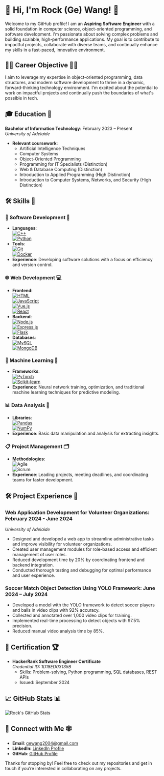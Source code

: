 # 👋 Hi, I'm Rock (Ge) Wang! 🙋

Welcome to my GitHub profile! I am an **Aspiring Software Engineer** with a solid foundation in computer science, object-oriented programming, and software development. I'm passionate about solving complex problems and building scalable, high-performance applications. My goal is to contribute to impactful projects, collaborate with diverse teams, and continually enhance my skills in a fast-paced, innovative environment.

## 👨‍💻 Career Objective 👨‍💼
I aim to leverage my expertise in object-oriented programming, data structures, and modern software development to thrive in a dynamic, forward-thinking technology environment. I'm excited about the potential to work on impactful projects and continually push the boundaries of what's possible in tech.

## 🎓 Education 📖
**Bachelor of Information Technology**: February 2023 – Present  
*University of Adelaide*  
- **Relevant coursework**:  
  - Artificial Intelligence Techniques  
  - Computer Systems  
  - Object-Oriented Programming  
  - Programming for IT Specialists (Distinction)  
  - Web & Database Computing (Distinction)  
  - Introduction to Applied Programming (High Distinction)  
  - Introduction to Computer Systems, Networks, and Security (High Distinction)

## 🛠 Skills 🧰

### 🔧 Software Development 📱
- **Languages**:  
  [![C++](https://img.shields.io/badge/C++-00599C?style=for-the-badge&logo=cplusplus&logoColor=white)](https://isocpp.org/)  
  [![Python](https://img.shields.io/badge/Python-3776AB?style=for-the-badge&logo=python&logoColor=white)](https://www.python.org/)  
- **Tools**:  
  [![Git](https://img.shields.io/badge/Git-F05032?style=for-the-badge&logo=git&logoColor=white)](https://git-scm.com/)  
  [![Docker](https://img.shields.io/badge/Docker-2496ED?style=for-the-badge&logo=docker&logoColor=white)](https://www.docker.com/)  
- **Experience**: Developing software solutions with a focus on efficiency and version control.

### 🌐 Web Development 💻
- **Frontend**:  
  [![HTML](https://img.shields.io/badge/HTML-E34F26?style=for-the-badge&logo=html5&logoColor=white)](https://developer.mozilla.org/en-US/docs/Web/HTML)  
  [![JavaScript](https://img.shields.io/badge/JavaScript-F7DF1E?style=for-the-badge&logo=javascript&logoColor=black)](https://developer.mozilla.org/en-US/docs/Web/JavaScript)  
  [![Vue.js](https://img.shields.io/badge/Vue.js-4FC08D?style=for-the-badge&logo=vue.js&logoColor=white)](https://vuejs.org/)  
  [![React](https://img.shields.io/badge/React-61DAFB?style=for-the-badge&logo=react&logoColor=black)](https://reactjs.org/)  
- **Backend**:  
  [![Node.js](https://img.shields.io/badge/Node.js-339933?style=for-the-badge&logo=nodedotjs&logoColor=white)](https://nodejs.org/)  
  [![Express.js](https://img.shields.io/badge/Express.js-000000?style=for-the-badge&logo=express&logoColor=white)](https://expressjs.com/)  
  [![Flask](https://img.shields.io/badge/Flask-000000?style=for-the-badge&logo=flask&logoColor=white)](https://flask.palletsprojects.com/)  
- **Databases**:  
  [![MySQL](https://img.shields.io/badge/MySQL-4479A1?style=for-the-badge&logo=mysql&logoColor=white)](https://www.mysql.com/)  
  [![MongoDB](https://img.shields.io/badge/MongoDB-47A248?style=for-the-badge&logo=mongodb&logoColor=white)](https://www.mongodb.com/)

### 🧠 Machine Learning 🤖
- **Frameworks**:  
  [![PyTorch](https://img.shields.io/badge/PyTorch-EE4C2C?style=for-the-badge&logo=pytorch&logoColor=white)](https://pytorch.org/)  
  [![Scikit-learn](https://img.shields.io/badge/Scikit--Learn-F7931E?style=for-the-badge&logo=scikit-learn&logoColor=white)](https://scikit-learn.org/)  
- **Experience**: Neural network training, optimization, and traditional machine learning techniques for predictive modeling.

### 📊 Data Analysis 🧐
- **Libraries**:  
  [![Pandas](https://img.shields.io/badge/Pandas-150458?style=for-the-badge&logo=pandas&logoColor=white)](https://pandas.pydata.org/)  
  [![NumPy](https://img.shields.io/badge/NumPy-013243?style=for-the-badge&logo=numpy&logoColor=white)](https://numpy.org/)  
- **Experience**: Basic data manipulation and analysis for extracting insights.

### 📋 Project Management 🗂️
- **Methodologies**:  
  ![Agile](https://img.shields.io/badge/Agile-009688?style=for-the-badge&logo=agile&logoColor=white)  
  ![Scrum](https://img.shields.io/badge/Scrum-6DB33F?style=for-the-badge&logo=scrum&logoColor=white)  
- **Experience**: Leading projects, meeting deadlines, and coordinating teams for faster development.

## 🛠 Project Experience 📑

### Web Application Development for Volunteer Organizations: February 2024 - June 2024
*University of Adelaide*
- Designed and developed a web app to streamline administrative tasks and improve visibility for volunteer organizations.
- Created user management modules for role-based access and efficient management of user roles.
- Reduced development time by 20% by coordinating frontend and backend integration.
- Conducted thorough testing and debugging for optimal performance and user experience.

### Soccer Match Object Detection Using YOLO Framework: June 2024 – July 2024
- Developed a model with the YOLO framework to detect soccer players and balls in video clips with 92% accuracy.
- Collected and annotated over 1,000 video clips for training.
- Implemented real-time processing to detect objects with 97.5% precision.
- Reduced manual video analysis time by 85%.

## 📜 Certification 🏆
- **HackerRank Software Engineer Certificate**  
  *Credential ID: 1D18ED03135B*  
  - Skills: Problem-solving, Python programming, SQL databases, REST APIs  
  - Issued: September 2024

## 📈 GitHub Stats 📊
![Rock's GitHub Stats](https://github-readme-stats.vercel.app/api?username=RockENZO&show_icons=true&theme=radical)

## 🔗 Connect with Me 🕸️
- **Email**: [gewang2004@gmail.com](mailto:gewang2004@gmail.com)
- **LinkedIn**: [LinkedIn Profile](https://www.linkedin.com/in/yourprofile)
- **GitHub**: [GitHub Profile](https://github.com/yourusername)

Thanks for stopping by! Feel free to check out my repositories and get in touch if you’re interested in collaborating on any projects.
